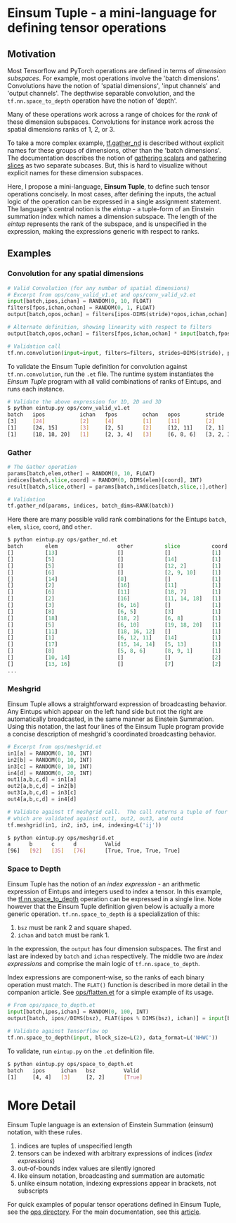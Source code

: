 
# Einsum Tuple - a mini-language for defining tensor operations

## Motivation

Most Tensorflow and PyTorch operations are defined in terms of *dimension
subspaces*.  For example, most operations involve the 'batch dimensions'.
Convolutions have the notion of 'spatial dimensions', 'input channels' and
'output channels'.  The depthwise separable convolution, and the
`tf.nn.space_to_depth` operation have the notion of 'depth'.

Many of these operations work across a range of choices for the *rank* of these
dimension subspaces.  Convolutions for instance work across the spatial
dimensions ranks of 1, 2, or 3.

To take a more complex example,
[tf.gather_nd](https://www.tensorflow.org/api_docs/python/tf/gather_nd) 
is described without explicit names for these groups of dimensions, other than
the 'batch dimensions'.  The documentation describes the notion of [gathering
scalars](https://www.tensorflow.org/api_docs/python/tf/gather_nd#gathering_scalars)
and [gathering
slices](https://www.tensorflow.org/api_docs/python/tf/gather_nd#gathering_scalars)
as two separate subcases.  But, this is hard to visualize without explicit
names for these dimension subspaces.

Here, I propose a mini-language, **Einsum Tuple**, to define such tensor
operations concisely.  In most cases, after defining the inputs, the actual
logic of the operation can be expressed in a single assignment statement.  The
language's central notion is the *eintup* - a tuple-form of an Einstein
summation index which names a dimension subspace.  The length of the *eintup*
represents the rank of the subspace, and is unspecified in the expression,
making the expressions generic with respect to ranks.

## Examples

### Convolution for any spatial dimensions 

```python
# Valid Convolution (for any number of spatial dimensions)
# Excerpt from ops/conv_valid_v1.et and ops/conv_valid_v2.et
input[batch,ipos,ichan] = RANDOM(0, 10, FLOAT)
filters[fpos,ichan,ochan] = RANDOM(0, 1, FLOAT)
output[batch,opos,ochan] = filters[ipos-DIMS(stride)*opos,ichan,ochan] * input[batch,ipos,ichan]

# Alternate definition, showing linearity with respect to filters
output[batch,opos,ochan] = filters[fpos,ichan,ochan] * input[batch,fpos+DIMS(stride)*opos,ichan]

# Validation call
tf.nn.convolution(input=input, filters=filters, strides=DIMS(stride), padding=L('VALID'))
```

To validate the Einsum Tuple definition for convolution against
`tf.nn.convolution`, run the `.et` file.  The runtime system instantiates the
*Einsum Tuple* program with all valid combinations of ranks of Eintups, and
runs each instance.

```bash
# Validate the above expression for 1D, 2D and 3D
$ python eintup.py ops/conv_valid_v1.et
batch   ipos           ichan   fpos        ochan   opos        stride         Valid
[3]     [24]           [2]     [4]         [1]     [11]        [2]            [True]
[1]     [24, 15]       [3]     [2, 5]      [2]     [12, 11]    [2, 1]         [True]
[1]     [18, 18, 20]   [1]     [2, 3, 4]   [3]     [6, 8, 6]   [3, 2, 3]      [True]
```

### Gather

```python
# The Gather operation
params[batch,elem,other] = RANDOM(0, 10, FLOAT)
indices[batch,slice,coord] = RANDOM(0, DIMS(elem)[coord], INT)
result[batch,slice,other] = params[batch,indices[batch,slice,:],other]

# Validation
tf.gather_nd(params, indices, batch_dims=RANK(batch))
```

Here there are many possible valid rank combinations for the Eintups `batch`,
`elem`, `slice`, `coord`, and `other`.

```python
$ python eintup.py ops/gather_nd.et
batch       elem                   other          slice          coord      Valid
[]          [13]                   []             []             [1]        [True]
[]          [5]                    []             [14]           [1]        [True]
[]          [5]                    []             [12, 2]        [1]        [True]
[]          [6]                    []             [2, 9, 10]     [1]        [True]
[]          [14]                   [8]            []             [1]        [True]
[]          [2]                    [16]           [11]           [1]        [True]
[]          [6]                    [11]           [18, 7]        [1]        [True]
[]          [2]                    [16]           [11, 14, 18]   [1]        [True]
[]          [3]                    [6, 16]        []             [1]        [True]
[]          [8]                    [6, 5]         [3]            [1]        [True]
[]          [18]                   [18, 2]        [6, 8]         [1]        [True]
[]          [5]                    [6, 10]        [19, 18, 20]   [1]        [True]
[]          [11]                   [18, 16, 12]   []             [1]        [True]
[]          [1]                    [6, 12, 11]    [14]           [1]        [True]
[]          [17]                   [15, 14, 14]   [5, 13]        [1]        [True]
[]          [8]                    [5, 8, 6]      [8, 9, 1]      [1]        [True]
[]          [10, 14]               []             []             [2]        [True]
[]          [13, 16]               []             [7]            [2]        [True]
...
```

### Meshgrid

Einsum Tuple allows a straightforward expression of broadcasting behavior.  Any
Eintups which appear on the left hand side but not the right are automatically
broadcasted, in the same manner as Einstein Summation.  Using this notation,
the last four lines of the Einsum Tuple program provide a concise description
of meshgrid's coordinated broadcasting behavior.

```python
# Excerpt from ops/meshgrid.et
in1[a] = RANDOM(0, 10, INT)
in2[b] = RANDOM(0, 10, INT)
in3[c] = RANDOM(0, 10, INT)
in4[d] = RANDOM(0, 20, INT)
out1[a,b,c,d] = in1[a]
out2[a,b,c,d] = in2[b]
out3[a,b,c,d] = in3[c]
out4[a,b,c,d] = in4[d]

# Validate against tf meshgrid call.  The call returns a tuple of four tensors
# which are validated against out1, out2, out3, and out4
tf.meshgrid(in1, in2, in3, in4, indexing=L('ij'))
```

```bash
$ python eintup.py ops/meshgrid.et
a      b      c      d         Valid
[96]   [92]   [35]   [76]      [True, True, True, True]
```

### Space to Depth

Einsum Tuple has the notion of an *index expression* - an arithmetic expression
of Eintups and integers used to index a tensor.  In this example, the
[tf.nn.space_to_depth](https://www.tensorflow.org/api_docs/python/tf/nn/space_to_depth)
operation can be expressed in a single line.  Note however that the Einsum
Tuple definition given below is actually a more generic operation.
`tf.nn.space_to_depth` is a specialization of this:

1. `bsz` must be rank 2 and square shaped.
2. `ichan` and `batch` must be rank 1.

In the expression, the `output` has four dimension subspaces.  The first and
last are indexed by `batch` and `ichan` respectively.  The middle two are
*index expressions* and comprise the main logic of `tf.nn.space_to_depth`.

Index expressions are component-wise, so the ranks of each binary operation
must match.  The `FLAT()` function is described in more detail in the companion
article.  See
[ops/flatten.et](https://github.com/hrbigelow/einsum-tuple/blob/master/ops/flatten.et)
for a simple example of its usage.

```python
# From ops/space_to_depth.et
input[batch,ipos,ichan] = RANDOM(0, 100, INT)
output[batch, ipos//DIMS(bsz), FLAT(ipos % DIMS(bsz), ichan)] = input[batch,ipos,ichan]

# Validate against Tensorflow op
tf.nn.space_to_depth(input, block_size=L(2), data_format=L('NHWC'))
```

To validate, run `eintup.py` on the `.et` definition file.

```bash
$ python eintup.py ops/space_to_depth.et
batch   ipos     ichan   bsz         Valid
[1]     [4, 4]   [3]     [2, 2]      [True]
```

# More Detail

Einsum Tuple language is an extension of Einstein Summation (einsum) notation, with these rules.

1. indices are tuples of unspecified length
2. tensors can be indexed with arbitrary expressions of indices (*index expressions*)
3. out-of-bounds index values are silently ignored
4. like einsum notation, broadcasting and summation are automatic
5. unlike einsum notation, indexing expressions appear in brackets, not subscripts



For quick examples of popular tensor operations defined in Einsum Tuple, see
the [ops directory](https://github.com/hrbigelow/einsum-tuple/tree/master/ops).
For the main documentation, see this
[article](https://www.mlcrumbs.com/einsum-tuple/public/index.html).

